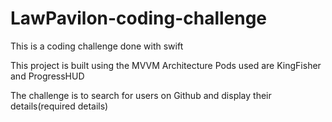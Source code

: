 # LawPavilon-coding-challenge
This is a  coding challenge done with swift

This project is built using the MVVM Architecture 
Pods used are KingFisher and ProgressHUD 

The challenge is to search for users on Github and display their details(required details)


